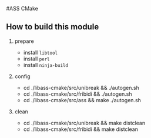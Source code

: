 #ASS CMake

## How to build this module

1. prepare
    * install `libtool`
    * install `perl`
    * install `ninja-build`

2. config
    * cd ./libass-cmake/src/unibreak && ./autogen.sh
    * cd ./libass-cmake/src/fribidi && ./autogen.sh
    * cd ./libass-cmake/src/ass && make ./autogen.sh

3. clean
    * cd ./libass-cmake/src/unibreak && make distclean
    * cd ./libass-cmake/src/fribidi && make distclean